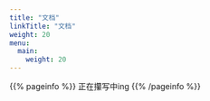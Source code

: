 ```yaml
---
title: "文档"
linkTitle: "文档"
weight: 20
menu:
  main:
    weight: 20
---
```


{{% pageinfo %}}
正在攥写中ing
{{% /pageinfo %}}




